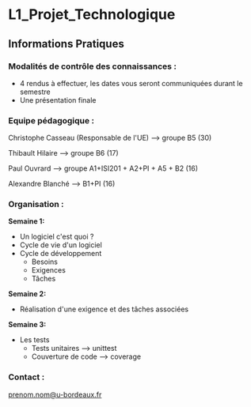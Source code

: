 # L1_Projet_Technologique

## Informations Pratiques

### Modalités de contrôle des connaissances :

* 4 rendus à effectuer, les dates vous seront communiquées durant le semestre
* Une présentation finale

### Equipe pédagogique :

Christophe Casseau (Responsable de l'UE) --> groupe B5 (30)

Thibault Hilaire --> groupe B6 (17)

Paul Ouvrard --> groupe A1+ISI201 + A2+PI + A5 + B2 (16)

Alexandre Blanché --> B1+PI (16)

### Organisation :

**Semaine 1:**

* Un logiciel c'est quoi ?
* Cycle de vie d'un logiciel
* Cycle de développement 
	* Besoins
	* Exigences
	* Tâches

**Semaine 2:**

* Réalisation d'une exigence et des tâches associées

**Semaine 3:**

* Les tests  
	* Tests unitaires --> unittest
	* Couverture de code --> coverage
	
### Contact :
prenom.nom@u-bordeaux.fr
